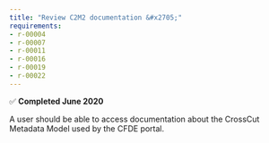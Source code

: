 ```yaml
---
title: "Review C2M2 documentation &#x2705;"
requirements:
- r-00004
- r-00007
- r-00011
- r-00016
- r-00019
- r-00022
---
```

&#x2705; **Completed June 2020**

A user should be able to access documentation about the CrossCut Metadata Model used by the CFDE portal.
